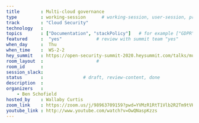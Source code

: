 ```yaml
---
title        : Multi-cloud governance 
type         : working-session      # working-session, user-session, product-session
track        : "Cloud Security"
technology   :
topics       : ["Documentation", "stackPolicy"]   # for example ["GDPR"]
featured     :  "yes"             # review with summit team "yes"
when_day     :  Thu
when_time    :  WS-2-2
hey_summit   : https://open-security-summit-2020.heysummit.com/talks/multi-cloud-governance-2pm-bst/
room_layout  :                    #
room_id      :
session_slack: 
status       :               # draft, review-content, done
description  :
organizers   :
    - Ben Schofield
hosted_by    : Wallaby Curtis
zoom_link    : https://zoom.us/j/98963709159?pwd=YVMzR1RtT1Vlb2R2Tm9tVHBGeno2QT09
youtube_link : http://www.youtube.com/watch?v=OwQNaspKzzs
---
```



<!--(add intro)

## "BCP"

(...)

## "ISO"

(...)

## "Testing of the policies"

(...)

## References

(...)


## Previous-->
